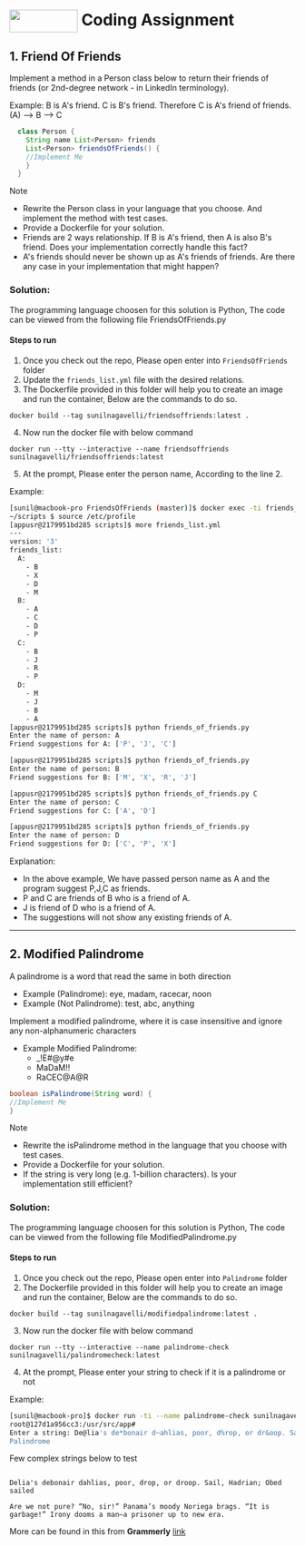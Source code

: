# [](https://www.agoda.com)<img align="center" width="120" height="40" src="https://cdn6.agoda.net/images/MVC/default/agoda-logo.svg?sanitize=true&raw=true"/> Coding Assignment


## 1. Friend Of Friends

Implement a method in a Person class below to return their friends of friends (or 2nd-degree network -
in LinkedIn terminology).

Example: B is A's friend. C is B's friend. Therefore C is A's friend of friends. (A) --> B --> C
```java
  class Person {
    String name List<Person> friends
    List<Person> friendsOfFriends() {
    //Implement Me
    }
  }
```
Note
* Rewrite the Person class in your language that you choose. And implement the method with test
cases.
* Provide a Dockerfile for your solution.
* Friends are 2 ways relationship. If B is A's friend, then A is also B's friend. Does your
implementation correctly handle this fact?
* A's friends should never be shown up as A's friends of friends. Are there any case in your
implementation that might happen?

### Solution:

The programming language choosen for this solution is Python, The code can be viewed from the following file FriendsOfFriends.py

#### Steps to run

1. Once you check out the repo, Please open enter into ```FriendsOfFriends``` folder
2. Update the ```friends_list.yml``` file with the desired relations.
3. The Dockerfile provided in this folder will help you to create an image and run the container, Below are the commands to do so.
  ```
  docker build --tag sunilnagavelli/friendsoffriends:latest .
  ```
4. Now run the docker file with below command
```
docker run --tty --interactive --name friendsoffriends sunilnagavelli/friendsoffriends:latest
```
5. At the prompt, Please enter the person name, According to the line 2.

Example:

```bash
[sunil@macbook-pro FriendsOfFriends (master)]$ docker exec -ti friends_of_friends /bin/sh
~/scripts $ source /etc/profile
[appusr@2179951bd285 scripts]$ more friends_list.yml 
---
version: '3'
friends_list:
  A:
    - B
    - X
    - D
    - M
  B:
    - A
    - C
    - D
    - P
  C:
    - B
    - J
    - R
    - P
  D:
    - M
    - J
    - B
    - A
[appusr@2179951bd285 scripts]$ python friends_of_friends.py 
Enter the name of person: A
Friend suggestions for A: ['P', 'J', 'C']

[appusr@2179951bd285 scripts]$ python friends_of_friends.py 
Enter the name of person: B
Friend suggestions for B: ['M', 'X', 'R', 'J']

[appusr@2179951bd285 scripts]$ python friends_of_friends.py C
Enter the name of person: C
Friend suggestions for C: ['A', 'D']

[appusr@2179951bd285 scripts]$ python friends_of_friends.py
Enter the name of person: D
Friend suggestions for D: ['C', 'P', 'X']
```
Explanation: 
  * In the above example, We have passed person name as A and the program suggest P,J,C as friends.
  * P and C are friends of B who is a friend of A. 
  * J is friend of D who is a friend of A.
  * The suggestions will not show any existing friends of A.

-----

## 2. Modified Palindrome
  A palindrome is a word that read the same in both direction
  * Example (Palindrome): eye, madam, racecar, noon
  * Example (Not Palindrome): test, abc, anything

Implement a modified palindrome, where it is case insensitive and ignore any non-alphanumeric
characters
* Example Modified Palindrome:
  * _!E#@y#e
  * MaDaM!!
  * RaCEC@A@R
```java
boolean isPalindrome(String word) {
//Implement Me
}
```
Note
* Rewrite the isPalindrome method in the language that you choose with test cases.
* Provide a Dockerfile for your solution.
* If the string is very long (e.g. 1-billion characters). Is your implementation still efficient?

### Solution:

The programming language choosen for this solution is Python, The code can be viewed from the following file ModifiedPalindrome.py

#### Steps to run

1. Once you check out the repo, Please open enter into ```Palindrome``` folder
2. The Dockerfile provided in this folder will help you to create an image and run the container, Below are the commands to do so.
  ```
  docker build --tag sunilnagavelli/modifiedpalindrome:latest .
  ```
3. Now run the docker file with below command
```
docker run --tty --interactive --name palindrome-check sunilnagavelli/palindromecheck:latest
```
4. At the prompt, Please enter your string to check if it is a palindrome or not

Example:
```bash
[sunil@macbook-pro]$ docker run -ti --name palindrome-check sunilnagavelli/palindromecheck:latest
root@127d1a956cc3:/usr/src/app# 
Enter a string: De@lia's de*bonair d~ahlias, poor, d%rop, or dr&oop. Sail, H(adrian; Obe#d s$ailed
Palindrome
```
Few complex strings below to test

```

Delia's debonair dahlias, poor, drop, or droop. Sail, Hadrian; Obed sailed

Are we not pure? “No, sir!” Panama’s moody Noriega brags. “It is garbage!” Irony dooms a man—a prisoner up to new era.

```
More can be found in this from **Grammerly** [link](https://www.grammarly.com/blog/16-surprisingly-funny-palindromes)  
